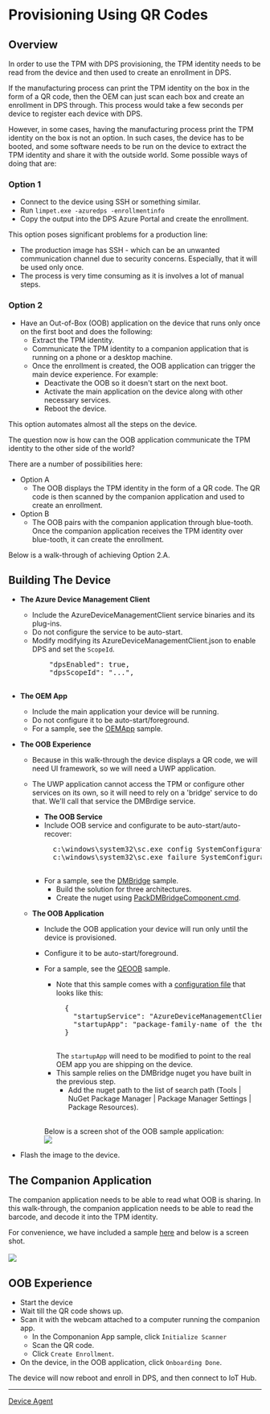# Provisioning Using QR Codes

## Overview

In order to use the TPM with DPS provisioning, the TPM identity needs to be read from the device and then used to create an enrollment in DPS.

If the manufacturing process can print the TPM identity on the box in the form of a QR code, then the OEM can just scan each box and create an enrollment in DPS through.
This process would take a few seconds per device to register each device with DPS.

However, in some cases, having the manufacturing process print the TPM identity on the box is not an option.
In such cases, the device has to be booted, and some software needs to be run on the device to extract the TPM identity and share it with the outside world.
Some possible ways of doing that are:

### Option 1

- Connect to the device using SSH or something similar.
- Run `limpet.exe -azuredps -enrollmentinfo`
- Copy the output into the DPS Azure Portal and create the enrollment.

This option poses significant problems for a production line:

- The production image has SSH - which can be an unwanted communication channel due to security concerns. Especially, that it will be used only once.
- The process is very time consuming as it is involves a lot of manual steps.

### Option 2

- Have an Out-of-Box (OOB) application on the device that runs only once on the first boot and does the following:
    - Extract the TPM identity.
    - Communicate the TPM identity to a companion application that is running on a phone or a desktop machine.
    - Once the enrollment is created, the OOB application can trigger the main device experience. For example:
        - Deactivate the OOB so it doesn't start on the next boot.
        - Activate the main application on the device along with other necessary services.
        - Reboot the device.

This option automates almost all the steps on the device.

The question now is how can the OOB application communicate the TPM identity to the other side of the world?

There are a number of possibilities here:

- Option A
    - The OOB displays the TPM identity in the form of a QR code. The QR code is then scanned by the companion application and used to create an enrollment.
- Option B
    - The OOB pairs with the companion application through blue-tooth. Once the companion application receives the TPM identity over blue-tooth, it can create the enrollment.

Below is a walk-through of achieving Option 2.A.

## Building The Device

- **The Azure Device Management Client**
    - Include the AzureDeviceManagementClient service binaries and its plug-ins.
    - Do not configure the service to be auto-start.
    - Modify modifying its AzureDeviceManagementClient.json to enable DPS and set the `ScopeId`.
        <pre>
          "dpsEnabled": true,
          "dpsScopeId": "...",
        </pre>

- **The OEM App**
    - Include the main application your device will be running.
    - Do not configure it to be auto-start/foreground.
    - For a sample, see the [OEMApp](../../../Code/Samples/OOB/OEMApp) sample.

- **The OOB Experience**
    - Because in this walk-through the device displays a QR code, we will need UI framework, so we will need a UWP application.
    - The UWP application cannot access the TPM or configure other services on its own, so it will need to rely on a 'bridge' service to do that. We'll call that service the DMBrdige service.
        - **The OOB Service**
        - Include OOB service and configurate to be auto-start/auto-recover:
            <pre>
            c:\windows\system32\sc.exe config SystemConfiguratorBridge start=auto
            c:\windows\system32\sc.exe failure SystemConfiguratorBridge reset= 0 actions= restart/0/restart/0/restart/0
            </pre>
        - For a sample, see the [DMBridge](https://github.com/ms-iot/device-management-bridge) sample.
            - Build the solution for three architectures.
            - Create the nuget using [PackDMBridgeComponent.cmd](https://github.com/ms-iot/device-management-bridge/nuget/PackDMBridgeComponent.cmd).

    - **The OOB Application**
        - Include the OOB application your device will run only until the device is provisioned.
        - Configure it to be auto-start/foreground.
        - For a sample, see the [QEOOB](../../../Code/Samples/OOB/QROOB) sample.
            - Note that this sample comes with a [configuration file](../../../Code/Samples/OOB/QROOB/Content/finalize.config.json) that looks like this:
                <pre>
                {
                  "startupService": "AzureDeviceManagementClient",
                  "startupApp": "package-family-name of the the OEM App"
                }
                </pre>
                The `startupApp` will need to be modified to point to the real OEM app you are shipping on the device.
            - This sample relies on the DMBridge nuget you have built in the previous step.
                - Add the nuget path to the list of search path (Tools | NuGet Package Manager | Package Manager Settings | Package Resources).
            
            <br/>Below is a screen shot of the OOB sample application:
            <br/>
            <img src="qr-oob.png"/>

- Flash the image to the device.

## The Companion Application

The companion application needs to be able to read what OOB is sharing.
In this walk-through, the companion application needs to be able to read the barcode, and decode it into the TPM identity.

For convenience, we have included a sample [here](../../../Code/Samples/OOB/CompanionQROOB) and below is a screen shot.
<br/>
<br/>
<img src="qr-companion-oob.png"/>
<br/>

## OOB Experience

- Start the device
- Wait till the QR code shows up.
- Scan it with the webcam attached to a computer running the companion app.
    - In the Componanion App sample, click `Initialize Scanner`
    - Scan the QR code.
    - Click `Create Enrollment`.
- On the device, in the OOB application, click `Onboarding Done`.

The device will now reboot and enroll in DPS, and then connect to IoT Hub.

----

[Device Agent](../device-agent.md)